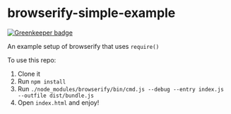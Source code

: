 # browserify-simple-example

[![Greenkeeper badge](https://badges.greenkeeper.io/canjs/browserify-simple-example.svg)](https://greenkeeper.io/)

An example setup of browserify that uses `require()`

To use this repo:

1. Clone it
2. Run `npm install`
3. Run `./node_modules/browserify/bin/cmd.js --debug --entry index.js --outfile dist/bundle.js`
4. Open `index.html` and enjoy!

